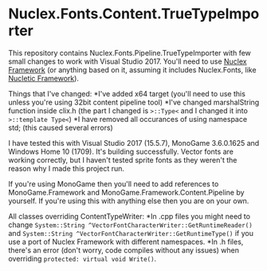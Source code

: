 # Nuclex.Fonts.Content.TrueTypeImporter

This repository contains Nuclex.Fonts.Pipeline.TrueTypeImporter with few small changes to work with Visual Studio 2017. You'll need to use [Nuclex Framework](http://nuclexframework.codeplex.com/) (or anything based on it, assuming it includes Nuclex.Fonts, like [Nucletic Framework](https://github.com/illuminus86/NuclecticFramework)).

Things that I've changed:
*I've added x64 target (you'll need to use this unless you're using 32bit content pipeline tool)
*I've changed marshalString function inside clix.h (the part I changed is `>::Type<` and I changed it into `>::template Type<`)
*I have removed all occurances of using namespace std; (this caused several errors)

I have tested this with Visual Studio 2017 (15.5.7), MonoGame 3.6.0.1625 and Windows Home 10 (1709). It's building successfully. Vector fonts are working correctly, but I haven't tested sprite fonts as they weren't the reason why I made this project run.

If you're using MonoGame then you'll need to add references to MonoGame.Framework and MonoGame.Framework.Content.Pipeline by yourself. If you're using this with anything else then you are on your own.

All classes overriding ContentTypeWriter:
*In .cpp files you might need to change `System::String ^VectorFontCharacterWriter::GetRuntimeReader()` and `System::String ^VectorFontCharacterWriter::GetRuntimeType()` if you use a port of Nuclex Framework with different namespaces.
*In .h files, there's an error (don't worry, code compiles without any issues) when overriding `protected: virtual void Write()`.
